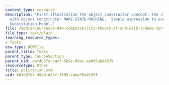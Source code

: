 ```yaml
---
content_type: resource
description: 'First illustration the object constructor concept: the class of State-machines
  with object constructor MAKE-STATE-MACHINE.  Sample expression to evaluate in the
  Substitution Model.'
file: /media/courses/6-844-computability-theory-of-and-with-scheme-spring-2003/b61e97e749add33f3195caea76adc59f_politician.scm
file_type: text/plain
learning_resource_types:
- Tools
ocw_type: OCWFile
parent_title: Tools
parent_type: CourseSection
parent_uid: aaf4057a-bac7-5b9e-89ac-ae095a684679
resourcetype: Other
title: politician.scm
uid: b61e97e7-49ad-d33f-3195-caea76adc59f
---
```

